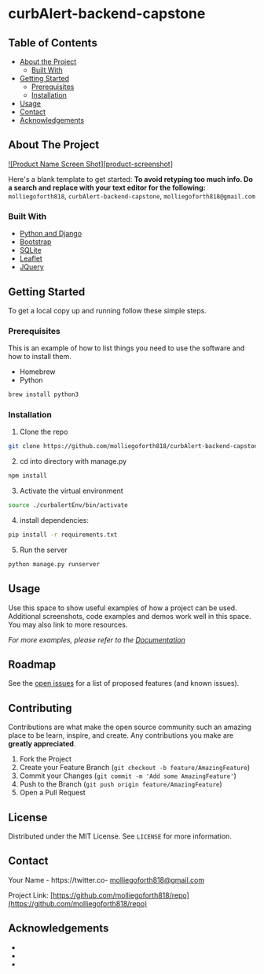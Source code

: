 # curbAlert-backend-capstone
## Table of Contents

* [About the Project](#about-the-project)
  * [Built With](#built-with)
* [Getting Started](#getting-started)
  * [Prerequisites](#prerequisites)
  * [Installation](#installation)
* [Usage](#usage)
* [Contact](#contact)
* [Acknowledgements](#acknowledgements)



<!-- ABOUT THE PROJECT -->
## About The Project

[![Product Name Screen Shot][product-screenshot]](https://gm1.ggpht.com/gNH4ODw8mHLmXQhHfarZAAT1TCTw6SPHWsUaLKRYdJhIcyZ2U0AfClC0iI2yESpCB2D4r2nhV9CGEFPNi8mF7ojtP1itGnqHgdj05NQJchYaD4M5sfRJ9kiBaCDmp2XH2fh_FDh2KMDBbihaVbyMq5UmyaG3bbDbri6NlbbuVSghJ11X6bAtPsptkwTQx1sN5u8ORFVOH2LnTy4XLbIQocQukYSCv0PNQNkcZIv1vxqum-6r_SyjSLUUke37wxVsA_MuIXseB_UJZmseZORNgiApUcyi5BlsI73aqwQro7506hMc4hTYUuRxxAAeELIdh-M1CYJif_ovmJ9c6ERxoA8OUYBbcbX1bQo_haz-nCL_ETWFeledIzhKbxC4tjibwEa8aoECKXs2rr-cK86AI6mHzB8maSx8tg_sPVOsyhUNg0YLiSDEvA3ohx0icPNbC9wKMbgzZy0IGdBkoNDKaXNjDsxmhN_zp6pK198Urchrg8SVv9lE00UZKWt2y8VTQdw-w1mf_S6grnIS9X6SkD0xoJiqj_45ht6XgTt9W4bwqfoWsSsrw7kJGw7QWz8ySXaf45y18QJ9jh8rQsA1iacT4iASPiILUW7Q2W2HXcLrktsVGNTSym2UsDNhtSRFJ3sWRDOiuu6Q3-36ZtGB6oKqQ3rQmQIUOV0-fyYmU0l_VgLgVgGNOYd2GzhAkIZe0Yrx9U1Qmyg2dcjYXxkQ2mvh1N4lqnQmS-8oxSfAxzQF6m-N2uovFvfbNU5NwWvI-g0=s0-l75-ft-l75-ft)

Here's a blank template to get started:
**To avoid retyping too much info. Do a search and replace with your text editor for the following:**
`molliegoforth818`, `curbAlert-backend-capstone`, `molliegoforth818@gmail.com`


### Built With

* [Python and Django]()
* [Bootstrap]()
* [SQLite]()
* [Leaflet]()
* [JQuery]()



<!-- GETTING STARTED -->
## Getting Started

To get a local copy up and running follow these simple steps.

### Prerequisites

This is an example of how to list things you need to use the software and how to install them.
* Homebrew
* Python
```sh
brew install python3
```

### Installation
 
1. Clone the repo
```sh
git clone https://github.com/molliegoforth818/curbAlert-backend-capstone
```
2. cd into directory with manage.py
```sh
npm install
```
3. Activate the virtual environment
```sh
source ./curbalertEnv/bin/activate
```
4. install dependencies:
```sh
pip install -r requirements.txt
```
5. Run the server
```sh
python manage.py runserver
```



<!-- USAGE EXAMPLES -->
## Usage

Use this space to show useful examples of how a project can be used. Additional screenshots, code examples and demos work well in this space. You may also link to more resources.

_For more examples, please refer to the [Documentation](https://example.com)_



<!-- ROADMAP -->
## Roadmap

See the [open issues](https://github.com/molliegoforth818/repo/issues) for a list of proposed features (and known issues).



<!-- CONTRIBUTING -->
## Contributing

Contributions are what make the open source community such an amazing place to be learn, inspire, and create. Any contributions you make are **greatly appreciated**.

1. Fork the Project
2. Create your Feature Branch (`git checkout -b feature/AmazingFeature`)
3. Commit your Changes (`git commit -m 'Add some AmazingFeature'`)
4. Push to the Branch (`git push origin feature/AmazingFeature`)
5. Open a Pull Request



<!-- LICENSE -->
## License

Distributed under the MIT License. See `LICENSE` for more information.



<!-- CONTACT -->
## Contact

Your Name - https://twitter.co- molliegoforth818@gmail.com

Project Link: [https://github.com/molliegoforth818/repo](https://github.com/molliegoforth818/repo)



<!-- ACKNOWLEDGEMENTS -->
## Acknowledgements

* []()
* []()
* []()



